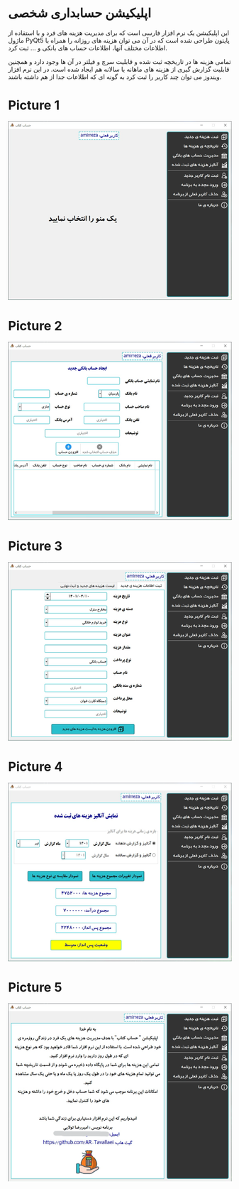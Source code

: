 # اپلیکیشن حسابداری شخصی
این اپلیکیشن یک نرم افزار فارسی است که برای مدیریت هزینه های فرد و با استفاده از ماژول PyQt5 پایتون طراحی شده است که در آن می توان هزینه های روزانه را همراه با اطلاعات مختلف آنها، اطلاعات حساب های بانکی و ... ثبت کرد.

تمامی هزینه ها در تاریخچه ثبت شده و قابلیت سرچ و فیلتر در آن ها وجود دارد و همچنین قابلیت گزارش گیری از هزینه های ماهانه یا سالانه هم ایجاد شده است. در این نرم افزار ویندوز می توان چند کاربر را ثبت کرد به گونه ای که اطلاعات جدا از هم داشته باشند.
# Picture 1
<img src="pictures/1.PNG" alt="picture1">
                                       
# Picture 2
<img src="pictures/2.PNG" alt="picture2">

# Picture 3
<img src="pictures/3.PNG" alt="picture3">

# Picture 4
<img src="pictures/4.PNG" alt="picture4">

# Picture 5
<img src="pictures/5.PNG" alt="picture5">
